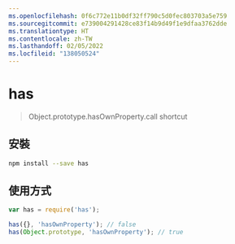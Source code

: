 ```yaml
---
ms.openlocfilehash: 0f6c772e11b0df32ff790c5d0fec803703a5e759
ms.sourcegitcommit: e739004291428ce83f14b9d49f1e9dfaa3762dde
ms.translationtype: HT
ms.contentlocale: zh-TW
ms.lasthandoff: 02/05/2022
ms.locfileid: "138050524"
---
```

# <a name="has"></a>has

> Object.prototype.hasOwnProperty.call shortcut

## <a name="installation"></a>安裝

```sh
npm install --save has
```

## <a name="usage"></a>使用方式

```js
var has = require('has');

has({}, 'hasOwnProperty'); // false
has(Object.prototype, 'hasOwnProperty'); // true
```

